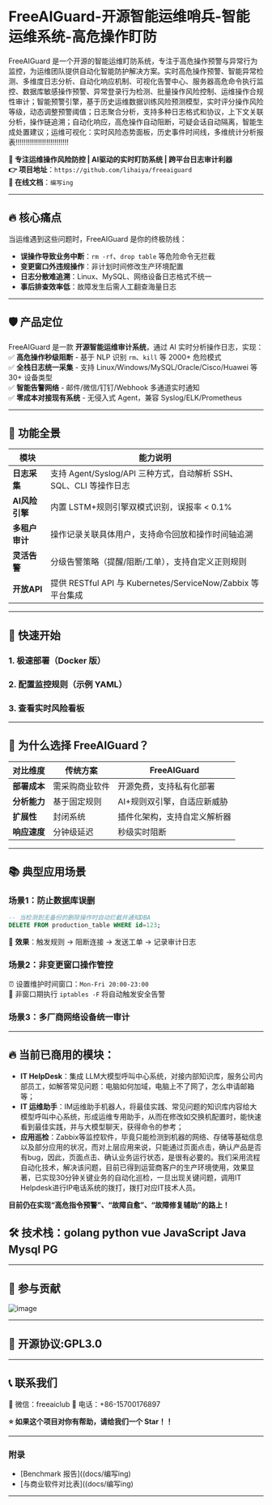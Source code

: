 # FreeAIGuard-开源智能运维哨兵-智能运维系统-高危操作盯防
FreeAIGuard 是一个开源的智能运维盯防系统，专注于高危操作预警与异常行为监控，为运维团队提供自动化智能防护解决方案。实时高危操作预警、智能异常检测、多维度日志分析、自动化响应机制、可视化告警中心、服务器高危命令执行监控、数据库敏感操作预警、异常登录行为检测、批量操作风险控制、运维操作合规性审计；智能预警引擎，基于历史运维数据训练风险预测模型，实时评分操作风险等级，动态调整预警阈值；日志聚合分析，支持多种日志格式和协议，上下文关联分析，操作链追溯；自动化响应，高危操作自动阻断，可疑会话自动隔离，智能生成处置建议；运维可视化：实时风险态势面板，历史事件时间线，多维统计分析报表!!!!!!!!!!!!!!!!!!!!!!!!!!

**🚀 专注运维操作风险防控 | AI驱动的实时盯防系统 | 跨平台日志审计利器**  
**👉 项目地址**：`https://github.com/lihaiya/freeaiguard`  
**📖 在线文档**：`编写ing`  

---

## 🔥 核心痛点  
当运维遇到这些问题时，FreeAIGuard 是你的终极防线：  
- **误操作导致业务中断**：`rm -rf`、`drop table` 等危险命令无拦截  
- **变更窗口外违规操作**：非计划时间修改生产环境配置  
- **日志分散难追溯**：Linux、MySQL、网络设备日志格式不统一  
- **事后排查效率低**：故障发生后需人工翻查海量日志  

---

## 🛡️ 产品定位  
FreeAIGuard 是一款 **开源智能运维审计系统**，通过 AI 实时分析操作日志，实现：  
✅ **高危操作秒级阻断** - 基于 NLP 识别 `rm`、`kill` 等 2000+ 危险模式  
✅ **全栈日志统一采集** - 支持 Linux/Windows/MySQL/Oracle/Cisco/Huawei 等 30+ 设备类型  
✅ **智能告警网络** - 邮件/微信/钉钉/Webhook 多通道实时通知  
✅ **零成本对接现有系统** - 无侵入式 Agent，兼容 Syslog/ELK/Prometheus  

---

## 🎯 功能全景  
| 模块                | 能力说明                                                                 |
|---------------------|--------------------------------------------------------------------------|
| **日志采集**        | 支持 Agent/Syslog/API 三种方式，自动解析 SSH、SQL、CLI 等操作日志       |
| **AI风险引擎**      | 内置 LSTM+规则引擎双模式识别，误报率 < 0.1%                              |
| **多租户审计**      | 操作记录关联具体用户，支持命令回放和操作时间轴追溯                       |
| **灵活告警**        | 分级告警策略（提醒/阻断/工单），支持自定义正则规则                       |
| **开放API**         | 提供 RESTful API 与 Kubernetes/ServiceNow/Zabbix 等平台集成              |

---

## 🚀 快速开始  
### 1. 极速部署（Docker 版）  
### 2. 配置监控规则（示例 YAML）  
### 3. 查看实时风险看板  
---

## 🌟 为什么选择 FreeAIGuard？  
| 对比维度       | 传统方案                | FreeAIGuard                          |
|---------------|-------------------------|--------------------------------------|
| **部署成本**  | 需采购商业软件          | 开源免费，支持私有化部署             |
| **分析能力**  | 基于固定规则            | AI+规则双引擎，自适应新威胁          |
| **扩展性**    | 封闭系统                | 插件化架构，支持自定义解析器         |
| **响应速度**  | 分钟级延迟              | 秒级实时阻断                         |

---

## 📚 典型应用场景  
### 场景1：防止数据库误删  
```sql
-- 当检测到无备份的删除操作时自动拦截并通知DBA
DELETE FROM production_table WHERE id=123;
```
📌 **效果**：触发规则 → 阻断连接 → 发送工单 → 记录审计日志  

### 场景2：非变更窗口操作管控  
⏰ 设置维护时间窗口：`Mon-Fri 20:00-23:00`  
🛑 非窗口期执行 `iptables -F` 将自动触发安全告警  

### 场景3：多厂商网络设备统一审计  

---
## 🔥 当前已商用的模块：
- **IT HelpDesk**：集成 LLM大模型呼叫中心系统，对接内部知识库，服务公司内部员工，如解答常见问题：电脑如何加域，电脑上不了网了，怎么申请邮箱等；
- **IT 运维助手**：IM运维助手机器人，将最佳实践、常见问题的知识库内容给大模型呼叫中心系统，形成运维专用助手，从而在修改如交换机配置时，能快速看到最佳实践，并与大模型聊天，获得命令的参考；
- **应用巡检**：Zabbix等监控软件，毕竟只能检测到机器的网络、存储等基础信息以及部分应用的状况，而对上层应用来说，只能通过页面点击，确认产品是否有bug，因此，页面点击、确认业务运行状态，是很有必要的。我们采用流程自动化技术，解决该问题，目前已得到运营商客户的生产环境使用，效果显著，已实现30分钟关键业务的自动化巡检，一旦出现关键问题，调用IT Helpdesk进行IP电话系统的拨打，拨打对应IT技术人员。 

 **目前仍在实现“高危指令预警”、“故障自愈”、“故障修复辅助”的路上！** 

## 🛠️ 技术栈：golang python vue JavaScript Java Mysql PG
<!-- 
- **日志采集**：Filebeat/Logstash 插件  
- **AI分析**：PyTorch + Transformers（预训练运维语料库）  
- **存储**：Elasticsearch + PostgreSQL（审计日志）  
- **告警**：Celery + Redis 异步队列  
- **前端**：Vue3 + ECharts
  -->

---

## 🤝 参与贡献  
![image](https://github.com/user-attachments/assets/09977fad-3a9d-42ca-984c-d61f8386b043)

---

## 📜 开源协议:GPL3.0
---

## 📞 联系我们  
📧 微信：freeaiclub
💬 电话：+86-15700176897  

**⭐ 如果这个项目对你有帮助，请给我们一个 Star！！**  

---

### 附录  
- [Benchmark 报告]((docs/编写ing)  
- [与商业软件对比表]((docs/编写ing)  

---
